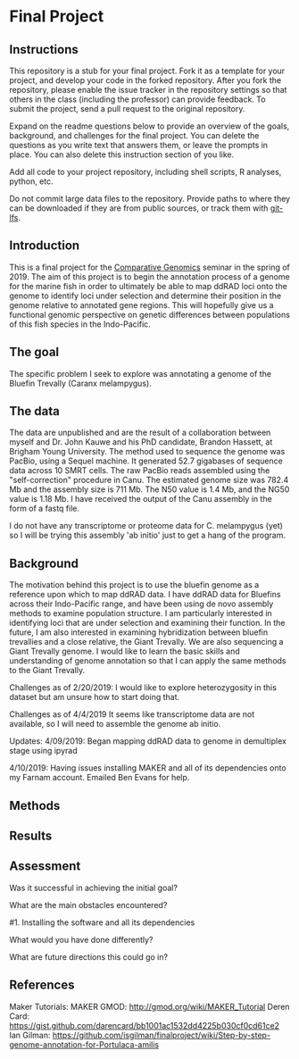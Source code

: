# Final Project

## Instructions

This repository is a stub for your final project. Fork it as a template for your project, and develop your code in the forked repository. After you fork the repository, please enable the issue tracker in the repository settings so that others in the class (including the professor) can provide feedback. To submit the project, send a pull request to the original repository.

Expand on the readme questions below to provide an overview of the goals, background, and challenges for the final project. You can delete the questions as you write text that answers them, or leave the prompts in place. You can also delete this instruction section of you like.

Add all code to your project repository, including shell scripts, R analyses, python, etc.

Do not commit large data files to the repository. Provide paths to where they can be downloaded if they
are from public sources, or track them with [git-lfs](https://git-lfs.github.com).

## Introduction

This is a final project for the [Comparative Genomics](https://github.com/Yale-EEB723/syllabus) seminar in the spring of 2019. 
The aim of this project is to begin the annotation process of a genome for the marine fish in order to ultimately be able to map ddRAD loci onto the genome to identify loci under selection and determine their position in the genome relative to annotated gene regions. This will hopefully give us a functional genomic perspective on genetic differences between populations of this fish species in the Indo-Pacific.

## The goal

The specific problem I seek to explore was annotating a genome of the Bluefin Trevally (Caranx melampygus).

## The data

The data are unpublished and are the result of a collaboration between myself and Dr. John Kauwe and his PhD candidate, Brandon Hassett, at Brigham Young University.
The method used to sequence the genome was PacBio, using a Sequel machine. It generated 52.7 gigabases of sequence data across 10 SMRT cells.
The raw PacBio reads assembled using the "self-correction" procedure in Canu.
The estimated genome size was 782.4 Mb and the assembly size is 711 Mb.
The N50 value is 1.4 Mb, and the NG50 value is 1.18 Mb.
I have received the output of the Canu assembly in the form of a fastq file.

I do not have any transcriptome or proteome data for C. melampygus (yet) so I will be trying this assembly 'ab initio' just to get a hang of the program. 

## Background

The motivation behind this project is to use the bluefin genome as a reference upon which to map ddRAD data. 
I have ddRAD data for Bluefins across their Indo-Pacific range, and have been using de novo assembly methods to examine population structure.
I am particularly interested in identifying loci that are under selection and examining their function.
In the future, I am also interested in examining hybridization between bluefin trevallies and a close relative, the Giant Trevally. We are also sequencing a Giant Trevally genome.
I would like to learn the basic skills and understanding of genome annotation so that I can apply the same methods to the Giant Trevally.

Challenges as of 2/20/2019: 
I would like to explore heterozygosity in this dataset but am unsure how to start doing that.

Challenges as of 4/4/2019
It seems like transcriptome data are not available, so I will need to assemble the genome ab initio.

Updates:
4/09/2019: Began mapping ddRAD data to genome in demultiplex stage  using ipyrad

4/10/2019: Having issues installing MAKER and all of its dependencies onto my Farnam account. Emailed Ben Evans for help.

## Methods



## Results


## Assessment

Was it successful in achieving the initial goal?

What are the main obstacles encountered?

#1. Installing the software and all its dependencies

What would you have done differently?

What are future directions this could go in?

## References
Maker Tutorials:
MAKER GMOD: http://gmod.org/wiki/MAKER_Tutorial
Deren Card: https://gist.github.com/darencard/bb1001ac1532dd4225b030cf0cd61ce2
Ian Gilman: https://github.com/isgilman/finalproject/wiki/Step-by-step-genome-annotation-for-Portulaca-amilis


